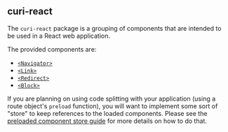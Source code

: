 ## curi-react

The `curi-react` package is a grouping of components that are intended to be used in a React web application.

The provided components are:

* [`<Navigator>`](../../curi-react-navigator)
* [`<Link>`](../../curi-react-link)
* [`<Redirect>`](../../curi-react-redirect)
* [`<Block>`](../../curi-react-block)

If you are planning on using code splitting with your application (using a route object's `preload` function), you will want to implement some sort of "store" to keep references to the loaded components. Please see the [preloaded component store guide](./ComponentStore.md) for more details on how to do that.
